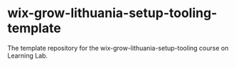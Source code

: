 # wix-grow-lithuania-setup-tooling-template
The template repository for the wix-grow-lithuania-setup-tooling course on Learning Lab.
